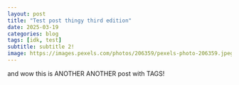 ```yaml
---
layout: post
title: "Test post thingy third edition"
date: 2025-03-19
categories: blog
tags: [idk, test]
subtitle: subtitle 2!
image: https://images.pexels.com/photos/206359/pexels-photo-206359.jpeg?cs=srgb&dl=pexels-pixabay-206359.jpg&fm=jpg
---
```


and wow this is ANOTHER ANOTHER post with TAGS!